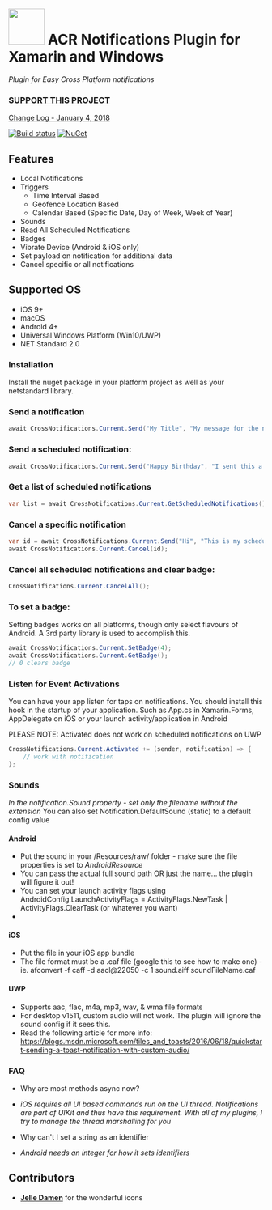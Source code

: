 # <img src="icon.png" width="71" height="71"/> ACR Notifications Plugin for Xamarin and Windows
_Plugin for Easy Cross Platform notifications_

### [SUPPORT THIS PROJECT](https://github.com/aritchie/home)

[Change Log - January 4, 2018](changelog.md)

[![Build status](https://dev.azure.com/allanritchie/Plugins/_apis/build/status/Notifications)](https://dev.azure.com/allanritchie/Plugins/_build/latest?definitionId=0)
[![NuGet](https://img.shields.io/nuget/v/Plugin.Notifications.svg?maxAge=2592000)](https://www.nuget.org/packages/Plugin.Notifications/)

## Features

* Local Notifications
* Triggers
    * Time Interval Based
    * Geofence Location Based
    * Calendar Based (Specific Date, Day of Week, Week of Year)
* Sounds
* Read All Scheduled Notifications
* Badges
* Vibrate Device (Android & iOS only)
* Set payload on notification for additional data
* Cancel specific or all notifications


## Supported OS
* iOS 9+
* macOS
* Android 4+
* Universal Windows Platform (Win10/UWP)
* NET Standard 2.0

### Installation

Install the nuget package in your platform project as well as your netstandard library.


### Send a notification

```csharp
await CrossNotifications.Current.Send("My Title", "My message for the notification");
```

### Send a scheduled notification:

```csharp
await CrossNotifications.Current.Send("Happy Birthday", "I sent this a long time ago", when = TimeSpan.FromDays(50));
```

### Get a list of scheduled notifications

```csharp
var list = await CrossNotifications.Current.GetScheduledNotifications();
```

### Cancel a specific notification
```csharp
var id = await CrossNotifications.Current.Send("Hi", "This is my scheduled notification", when = TimeSpan.FromDays(1));
await CrossNotifications.Current.Cancel(id);
```

### Cancel all scheduled notifications and clear badge:

```csharp
CrossNotifications.Current.CancelAll();
```

### To set a badge:

Setting badges works on all platforms, though only select flavours of Android.  A 3rd party library is used to accomplish this.

```csharp
await CrossNotifications.Current.SetBadge(4);
await CrossNotifications.Current.GetBadge();
// 0 clears badge
```

### Listen for Event Activations

You can have your app listen for taps on notifications.  You should install this hook in the startup of your application.
Such as App.cs in Xamarin.Forms, AppDelegate on iOS or your launch activity/application in Android

PLEASE NOTE: Activated does not work on scheduled notifications on UWP

```csharp
CrossNotifications.Current.Activated += (sender, notification) => {
    // work with notification
};
```


### Sounds

_In the notification.Sound property - set only the filename without the extension_
You can also set Notification.DefaultSound (static) to a default config value

#### Android
* Put the sound in your /Resources/raw/ folder - make sure the file properties is set to _AndroidResource_
* You can pass the actual full sound path OR just the name... the plugin will figure it out!
* You can set your launch activity flags using AndroidConfig.LaunchActivityFlags = ActivityFlags.NewTask | ActivityFlags.ClearTask (or whatever you want)
* 
#### iOS
* Put the file in your iOS app bundle
* The file format must be a .caf file (google this to see how to make one) - ie. afconvert -f caff -d aacl@22050 -c 1 sound.aiff soundFileName.caf 

#### UWP
* Supports aac, flac, m4a, mp3, wav, & wma file formats
* For desktop v1511, custom audio will not work.  The plugin will ignore the sound config if it sees this.
* Read the following article for more info: https://blogs.msdn.microsoft.com/tiles_and_toasts/2016/06/18/quickstart-sending-a-toast-notification-with-custom-audio/


### FAQ
* Why are most methods async now?
* _iOS requires all UI based commands run on the UI thread.  Notifications are part of UIKit and thus have this requirement.  With all of my plugins, I try to manage the thread marshalling for you_

* Why can't I set a string as an identifier
* _Android needs an integer for how it sets identifiers_

## Contributors

* **[Jelle Damen](https://twitter.com/JelleDamen)** for the wonderful icons